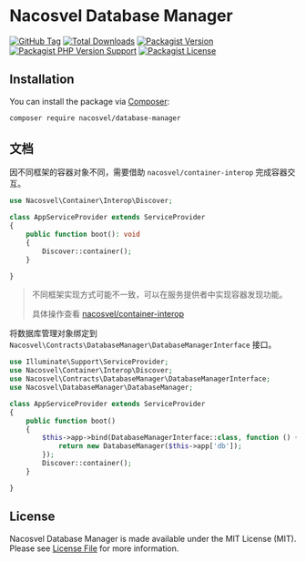 # Nacosvel Database Manager

[![GitHub Tag](https://img.shields.io/github/v/tag/nacosvel/database-manager)](https://github.com/nacosvel/database-manager/tags)
[![Total Downloads](https://img.shields.io/packagist/dt/nacosvel/database-manager?style=flat-square)](https://packagist.org/packages/nacosvel/database-manager)
[![Packagist Version](https://img.shields.io/packagist/v/nacosvel/database-manager)](https://packagist.org/packages/nacosvel/database-manager)
[![Packagist PHP Version Support](https://img.shields.io/packagist/php-v/nacosvel/database-manager)](https://github.com/nacosvel/database-manager)
[![Packagist License](https://img.shields.io/github/license/nacosvel/database-manager)](https://github.com/nacosvel/database-manager)

## Installation

You can install the package via [Composer](https://getcomposer.org/):

```bash
composer require nacosvel/database-manager
```

## 文档

因不同框架的容器对象不同，需要借助 `nacosvel/container-interop` 完成容器交互。

```php
use Nacosvel\Container\Interop\Discover;

class AppServiceProvider extends ServiceProvider
{
    public function boot(): void
    {
        Discover::container();
    }

}
```

> 不同框架实现方式可能不一致，可以在服务提供者中实现容器发现功能。
>
> 具体操作查看 [nacosvel/container-interop](https://github.com/nacosvel/container-interop/blob/main/README.md)

将数据库管理对象绑定到 `Nacosvel\Contracts\DatabaseManager\DatabaseManagerInterface` 接口。

```php
use Illuminate\Support\ServiceProvider;
use Nacosvel\Container\Interop\Discover;
use Nacosvel\Contracts\DatabaseManager\DatabaseManagerInterface;
use Nacosvel\DatabaseManager\DatabaseManager;

class AppServiceProvider extends ServiceProvider
{
    public function boot()
    {
        $this->app->bind(DatabaseManagerInterface::class, function () {
            return new DatabaseManager($this->app['db']);
        });
        Discover::container();
    }

}
```

## License

Nacosvel Database Manager is made available under the MIT License (MIT). Please see [License File](LICENSE) for more
information.
